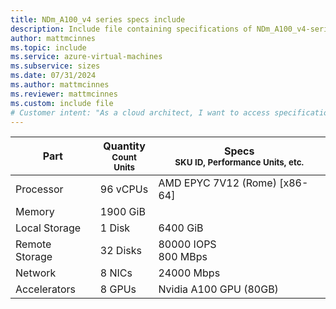 ```yaml
---
title: NDm_A100_v4 series specs include
description: Include file containing specifications of NDm_A100_v4-series VM sizes.
author: mattmcinnes
ms.topic: include
ms.service: azure-virtual-machines
ms.subservice: sizes
ms.date: 07/31/2024
ms.author: mattmcinnes
ms.reviewer: mattmcinnes
ms.custom: include file
# Customer intent: "As a cloud architect, I want to access specifications for the NDm_A100_v4 series VM sizes, so that I can assess their suitability for high-performance computing applications."
---
```

| Part | Quantity <br><sup>Count Units | Specs <br><sup>SKU ID, Performance Units, etc.  |
|---|---|---|
| Processor      |  96 vCPUs     | AMD EPYC 7V12 (Rome) [x86-64] |
| Memory         |  1900 GiB        |    |
| Local Storage  |  1 Disk         |  6400 GiB  |
| Remote Storage |  32 Disks  | 80000 IOPS <br> 800 MBps |
| Network        |  8 NICs        |  24000 Mbps |
| Accelerators   |  8 GPUs            | Nvidia A100 GPU (80GB)    |
